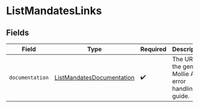 # ListMandatesLinks


## Fields

| Field                                                                         | Type                                                                          | Required                                                                      | Description                                                                   |
| ----------------------------------------------------------------------------- | ----------------------------------------------------------------------------- | ----------------------------------------------------------------------------- | ----------------------------------------------------------------------------- |
| `documentation`                                                               | [ListMandatesDocumentation](../../models/errors/ListMandatesDocumentation.md) | :heavy_check_mark:                                                            | The URL to the generic Mollie API error handling guide.                       |